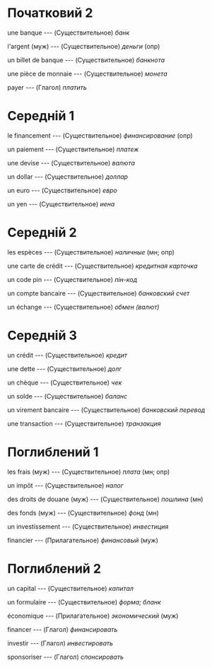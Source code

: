 # Початковий 2

une banque --- (Существительное)
*банк*



l'argent (муж) --- (Существительное)
*деньги* (опр)



un billet de banque --- (Существительное)
*банкнота*



une pièce de monnaie --- (Существительное)
*монета*



payer --- (Глагол)
*платить*



# Середній 1

le financement --- (Существительное)
*финансирование* (опр)



un paiement --- (Существительное)
*платеж*



une devise --- (Существительное)
*валюта*



un dollar --- (Существительное)
*доллар*



un euro --- (Существительное)
*евро*



un yen --- (Существительное)
*иена*



# Середній 2

les espèces --- (Существительное)
*наличные* (мн; опр)



une carte de crédit --- (Существительное)
*кредитная карточка*



un code pin --- (Существительное)
*пін-код*



un compte bancaire --- (Существительное)
*банковский счет*



un échange --- (Существительное)
*обмен (валют)*



# Середній 3

un crédit --- (Существительное)
*кредит*



une dette --- (Существительное)
*долг*



un chèque --- (Существительное)
*чек*



un solde --- (Существительное)
*баланс*



un virement bancaire --- (Существительное)
*банковский перевод*



une transaction --- (Существительное)
*транзакция*



# Поглиблений 1

les frais (муж) --- (Существительное)
*плата* (мн; опр)



un impôt --- (Существительное)
*налог*



des droits de douane (муж) --- (Существительное)
*пошлина* (мн)



des fonds (муж) --- (Существительное)
*фонд* (мн)



un investissement --- (Существительное)
*инвестиция*



financier --- (Прилагательное)
*финансовый* (муж)



# Поглиблений 2

un capital --- (Существительное)
*капитал*



un formulaire --- (Существительное)
*форма; бланк*



économique --- (Прилагательное)
*экономический* (муж)



financer --- (Глагол)
*финансировать*



investir --- (Глагол)
*инвестировать*



sponsoriser --- (Глагол)
*спонсировать*